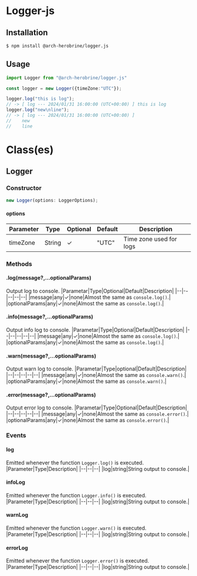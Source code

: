 # Logger-js
## Installation
```bash
$ npm install @arch-herobrine/logger.js
```
## Usage
```ts
import Logger from "@arch-herobrine/logger.js"

const logger = new Logger({timeZone:"UTC"});

logger.log("this is log");
// -> [ log --- 2024/01/31 16:00:00 (UTC+00:00) ] this is log
logger.log("new\nline");
// -> [ log --- 2024/01/31 16:00:00 (UTC+00:00) ]
//    new
//    line
```
# Class(es)
## Logger
### Constructor
```ts
new Logger(options: LoggerOptions);
```
#### options
|Parameter|Type|Optional|Default|Description|
|--|--|--|--|--|
|timeZone|String|✓|"UTC"|Time zone used for logs|
### Methods
#### .log(message?,...optionalParams)
Output log to console.
|Parametar|Type|Optional|Default|Description|
|--|--|--|--|--|
|message|any|✓|none|Almost the same as `console.log()`.|
|optionalParams|any|✓|none|Almost the same as `console.log()`.|
#### .info(message?,...optionalParams)
Output info log to console.
|Parametar|Type|Optional|Default|Description|
|--|--|--|--|--|
|message|any|✓|none|Almost the same as `console.log()`.|
|optionalParams|any|✓|none|Almost the same as `console.log()`.|
#### .warn(message?,...optionalParams)
Output warn log to console.
|Parametar|Type|optional|Default|Description|
|--|--|--|--|--|
|message|any|✓|none|Almost the same as `console.warn()`.|
|optionalParams|any|✓|none|Almost the same as `console.warn()`.|
#### .error(message?,...optionalParams)
Output error log to console.
|Parametar|Type|Optional|Default|Description|
|--|--|--|--|--|
|message|any|✓|none|Almost the same as `console.error()`.|
|optionalParams|any|✓|none|Almost the same as `console.error()`.|
### Events
#### log
Emitted whenever the function `Logger.log()` is executed.
|Parameter|Type|Description|
|--|--|--|
|log|string|String output to console.|
#### infoLog
Emitted whenever the function `Logger.info()` is executed.
|Parameter|Type|Description|
|--|--|--|
|log|string|String output to console.|
#### warnLog
Emitted whenever the function `Logger.warn()` is executed.
|Parameter|Type|Description|
|--|--|--|
|log|string|String output to console.|
#### errorLog
Emitted whenever the function `Logger.error()` is executed.
|Parameter|Type|Description|
|--|--|--|
|log|string|String output to console.|
